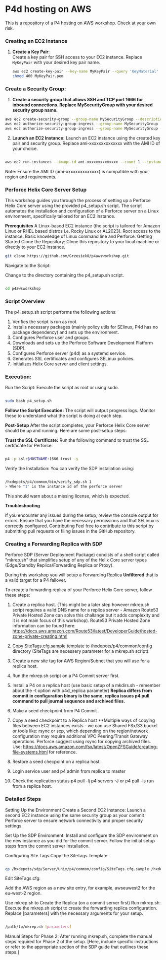 # P4d hosting on AWS
This is a repository of a P4 hosting on AWS workshop. Check at your own risk. 

### Creating an EC2 Instance

1. **Create a Key Pair**:  
   Create a key pair for SSH access to your EC2 instance. Replace `MyKeyPair` with your desired key pair name.

   ```bash
   aws ec2 create-key-pair --key-name MyKeyPair --query 'KeyMaterial' --output text > MyKeyPair.pem
   chmod 400 MyKeyPair.pem


### Create a Security Group:
1. **Create a security group that allows SSH and TCP port 1666 for inbound connections. Replace MySecurityGroup with your desired security group name.**

```bash
aws ec2 create-security-group --group-name MySecurityGroup --description "Security group for Perforce server"
aws ec2 authorize-security-group-ingress --group-name MySecurityGroup --protocol tcp --port 22 --cidr 0.0.0.0/0
aws ec2 authorize-security-group-ingress --group-name MySecurityGroup --protocol tcp --port 1666 --cidr 0.0.0.0/0

```

2. **Launch an EC2 Instance:**
Launch an EC2 instance using the created key pair and security group. Replace ami-xxxxxxxxxxxxxx with the AMI ID of your choice.


```bash

aws ec2 run-instances --image-id ami-xxxxxxxxxxxxxx --count 1 --instance-type t2.micro --key-name MyKeyPair --security-groups MySecurityGroup
```
Note: Ensure the AMI ID (ami-xxxxxxxxxxxxxx) is compatible with your region and requirements.

### Perforce Helix Core Server Setup
This workshop guides you through the process of setting up a Perforce Helix Core server using the provided p4_setup.sh script. The script automates the installation and configuration of a Perforce server on a Linux environment, specifically tailored for an EC2 instance.

**Prerequisites**
A Linux-based EC2 instance (the script is tailored for Amazon Linux or RHEL based distros i.e. Rocky Linux or AL2023).
Root access to the instance.
Basic knowledge of Linux command line and Perforce.
Getting Started
Clone the Repository:
Clone this repository to your local machine or directly to your EC2 instance.

```bash
git clone https://github.com/GrzesiekO/p4awsworkshop.git
```
Navigate to the Script:


Change to the directory containing the p4_setup.sh script.

```bash

cd p4awsworkshop

```
### Script Overview

The p4_setup.sh script performs the following actions:

1. Verifies the script is run as root.
1. Installs necessary packages (mainly policy utils for SElinux, P4d has no package dependency) and sets up the environment.
1. Configures Perforce user and groups.
1. Downloads and sets up the Perforce Software Development Platform (SDP).
1. Configures Perforce server (p4d) as a systemd service.
1. Generates SSL certificates and configures SELinux policies.
1. Initializes Helix Core server and client settings.

### Execution:

Run the Script:
Execute the script as root or using sudo.

```bash

sudo bash p4_setup.sh

```

**Follow the Script Execution:**
The script will output progress logs. Monitor these to understand what the script is doing at each step.

**Post-Setup**
After the script completes, your Perforce Helix Core server should be up and running. Here are some post-setup steps:

**Trust the SSL Certificate:**
Run the following command to trust the SSL certificate for Perforce.

```bash

p4 -p ssl:$HOSTNAME:1666 trust -y
```

Verify the Installation:
You can verify the SDP installation using:

```bash

/hxdepots/p4/common/bin/verify_sdp.sh 1
> Where "1" is the instance id of the perforce server

```

This should warn about a missing license, which is expected.

**Troubleshooting**

If you encounter any issues during the setup, review the console output for errors.
Ensure that you have the necessary permissions and that SELinux is correctly configured.
Contributing
Feel free to contribute to this script by submitting pull requests or filing issues in the GitHub repository.

### Creating a Forwarding Replica with SDP

Perforce SDP (Server Deployment Package) concists of a shell script called "mkrep.sh" that simplifies setup of any of the Helix Core server types (Edge/Standby Replica/Forwarding Replica or Proxy).

During this workshop you will setup a Forwarding Replica **Unfiltered** that is a valid target for a P4 failover.

To create a forwarding replica of your Perforce Helix Core server, follow these steps:

1. Create a replica host. (This might be a later step however mkrep.sh script requires a valid DNS name for a replica server - Amazon Route53 Private Hosted Zone can solve this challange but it adds complexity and it is not main focus of this workshop). 
Route53 Private Hosted Zone information can be found here: https://docs.aws.amazon.com/Route53/latest/DeveloperGuide/hosted-zone-private-creating.html

2. Copy SiteTags.cfg.sample template to /hxdepots/p4/common/config directory (SiteTags are necessery parameter for a mkrep.sh script).

3. Create a new site tag for AWS Region/Subnet that you will use for a replica host.

4. Run the mkrep.sh script on a P4 Commit server first.

5. Install a P4 on a replica host (use basic setup of a mkdirs.sh - remember about the -t option with p4d_replica parameter) **Replica differs from commit in configuration binary is the same, replica issues p4 pull command to pull journal sequence and archived files.**

6. Make a seed checkpoint from P4 Commit

7. Copy a seed checkpoint to a Replica host **Multiple ways of copying files between EC2 instances exists - we can use Shared FSx/S3 bucket or tools like: rsync or scp, which depending on the region/network configuration may require additional VPC Peering/Transit Gateway operations. Perforce suggest using rsync for copying archived files. 
Use: https://docs.aws.amazon.com/fsx/latest/OpenZFSGuide/creating-file-systems.html for reference.

8. Restore a seed checpoint on a replica host.

9. Login service user and p4 admin from replica to master 

10. Check the replication status p4 pull -lj p4 servers -J or p4 pull -ls run from a replica host.


### Detailed Steps

Setting Up the Environment
Create a Second EC2 Instance:
Launch a second EC2 instance using the same security group as your commit Perforce server to ensure network connectivity and proper security settings.

Set Up the SDP Environment:
Install and configure the SDP environment on the new instance as you did for the commit server. Follow the initial setup steps from the commit server installation.

Configuring Site Tags
Copy the SiteTags Template:

```bash

cp /hxdepots/sdp/Server/Unix/p4/common/config/SiteTags.cfg.sample /hxdepots/p4/common/config/SiteTags.cfg

```

Edit SiteTags.cfg:

Add the AWS region as a new site entry, for example, awseuwest2 for the eu-west-2 region.

Use mkrep.sh to Create the Replica (on a commit server first)
Run mkrep.sh:
Execute the mkrep.sh script to create the forwarding replica configuration. Replace [parameters] with the necessary arguments for your setup.

```bash

/path/to/mkrep.sh [parameters]

```
Manual Steps for Phase 2:
After running mkrep.sh, complete the manual steps required for Phase 2 of the setup. [Here, include specific instructions or refer to the appropriate section of the SDP guide that outlines these steps.]